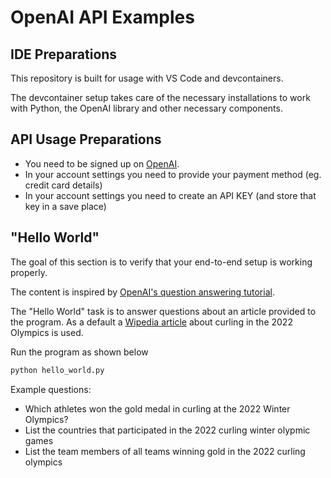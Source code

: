 # OpenAI API Examples

## IDE Preparations

This repository is built for usage with VS Code and devcontainers.

The devcontainer setup takes care of the necessary installations to work with Python, the OpenAI library and other necessary components.

## API Usage Preparations

* You need to be signed up on [OpenAI](https://platform.openai.com/).
* In your account settings you need to provide your payment method (eg. credit card details)
* In your account settings you need to create an API KEY (and store that key in a save place)

## "Hello World"

The goal of this section is to verify that your end-to-end setup is working properly.

The content is inspired by [OpenAI's question answering tutorial](https://github.com/openai/openai-cookbook/blob/main/examples/Question_answering_using_embeddings.ipynb).

The "Hello World" task is to answer questions about an article provided to the program.
As a default a [Wipedia article](https://en.wikipedia.org/wiki/Curling_at_the_2022_Winter_Olympics) about curling in the 2022 Olympics is used.

Run the program as shown below

```bash
python hello_world.py
```

Example questions:

* Which athletes won the gold medal in curling at the 2022 Winter Olympics?
* List the countries that participated in the 2022 curling winter olypmic games
* List the team members of all teams winning gold in the 2022 curling olympics
